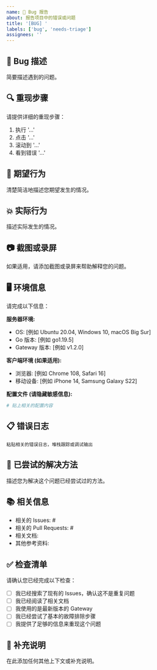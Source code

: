 ```yaml
---
name: 🐛 Bug 报告
about: 报告项目中的错误或问题
title: '[BUG] '
labels: ['bug', 'needs-triage']
assignees: ''
---
```


## 🐛 Bug 描述

简要描述遇到的问题。

## 🔍 重现步骤

请提供详细的重现步骤：

1. 执行 '...'
2. 点击 '...'
3. 滚动到 '...'
4. 看到错误 '...'

## 🎯 期望行为

清楚简洁地描述您期望发生的情况。

## 💥 实际行为

描述实际发生的情况。

## 📷 截图或录屏

如果适用，请添加截图或录屏来帮助解释您的问题。

## 🖥️ 环境信息

请完成以下信息：

**服务器环境:**
- OS: [例如 Ubuntu 20.04, Windows 10, macOS Big Sur]
- Go 版本: [例如 go1.19.5]
- Gateway 版本: [例如 v1.2.0]

**客户端环境 (如果适用):**
- 浏览器: [例如 Chrome 108, Safari 16]
- 移动设备: [例如 iPhone 14, Samsung Galaxy S22]

**配置文件 (请隐藏敏感信息):**
```yaml
# 贴上相关的配置内容
```

## 📋 错误日志

```
粘贴相关的错误日志，堆栈跟踪或调试输出
```

## 🔧 已尝试的解决方法

描述您为解决这个问题已经尝试过的方法。

## 📚 相关信息

- 相关的 Issues: #
- 相关的 Pull Requests: #
- 相关文档: 
- 其他参考资料:

## ✅ 检查清单

请确认您已经完成以下检查：

- [ ] 我已经搜索了现有的 Issues，确认这不是重复问题
- [ ] 我已经阅读了相关文档
- [ ] 我使用的是最新版本的 Gateway
- [ ] 我已经尝试了基本的故障排除步骤
- [ ] 我提供了足够的信息来重现这个问题

## 💬 补充说明

在此添加任何其他上下文或补充说明。 